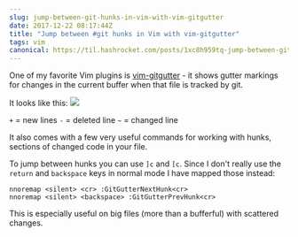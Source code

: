 ```yaml
---
slug: jump-between-git-hunks-in-vim-with-vim-gitgutter
date: 2017-12-22 08:17:44Z
title: "Jump between #git hunks in Vim with vim-gitgutter"
tags: vim
canonical: https://til.hashrocket.com/posts/1xc8h959tq-jump-between-git-hunks-in-vim-with-vim-gitgutter
---
```



One of my favorite Vim plugins is [vim-gitgutter](https://github.com/airblade/vim-gitgutter) - it shows gutter markings for changes in the current buffer when that file is tracked by git.

It looks like this:
![](https://i.imgur.com/WQBVbWI.png)

`+` = new lines
`-` = deleted line
`~` = changed line

It also comes with a few very useful commands for working with hunks, sections of changed code in your file.

To jump between hunks you can use `]c` and `[c`. Since I don't really use the `return` and `backspace` keys in normal mode I have mapped those instead:

```vim
nnoremap <silent> <cr> :GitGutterNextHunk<cr>
nnoremap <silent> <backspace> :GitGutterPrevHunk<cr>
```

This is especially useful on big files (more than a bufferful) with scattered changes.
